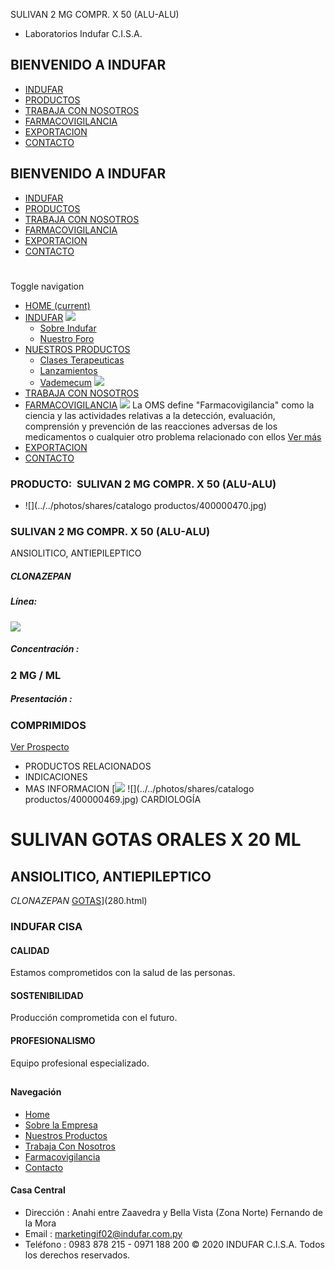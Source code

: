 SULIVAN 2 MG COMPR. X 50 (ALU-ALU)
- Laboratorios Indufar C.I.S.A.
## BIENVENIDO A INDUFAR
* [INDUFAR](281.html#)
* [PRODUCTOS](281.html#)
* [TRABAJA CON NOSOTROS](281.html#)
* [FARMACOVIGILANCIA](281.html#)
* [EXPORTACION](281.html#)
* [CONTACTO](281.html#)
## BIENVENIDO A INDUFAR
* [INDUFAR](../../index.html)
* [PRODUCTOS](../../productos.html)
* [TRABAJA CON NOSOTROS](../../trabaja_con_nosotros.html)
* [FARMACOVIGILANCIA](../../farmacovigilancia.html)
* [EXPORTACION](../../exportacion.html)
* [CONTACTO](../../contacto.html)
# 
Toggle navigation
* [HOME (current)](../../index.html)
* [INDUFAR](281.html#) 
  [![ ](../../photos/shares/Sistema/Menu/indufar_menul.jpg)](../../institucional.html)
  - [Sobre Indufar](../../institucional.html)
  - [Nuestro Foro](../../blog.html)
* [NUESTROS PRODUCTOS](281.html#) 
  - [Clases Terapeuticas](../clases_terapeuticas.html)
  - [Lanzamientos](../lanzamientos.html)
  - [Vademecum](../../productos.html)
  [![ ](../../photos/shares/Sistema/Menu/productos.png)](../../productos.html)
* [TRABAJA CON NOSOTROS](../../trabaja_con_nosotros.html)
* [FARMACOVIGILANCIA](281.html#) 
  [![ ](../../photos/shares/Sistema/Menu/TUBOS.png)](../../farmacovigilancia.html)
  La OMS define "Farmacovigilancia" como la ciencia y las actividades relativas a la detección, evaluación, comprensión y prevención de las reacciones adversas de los medicamentos o cualquier otro problema relacionado con ellos
  [Ver más](../../farmacovigilancia.html)
* [EXPORTACION](../../exportacion.html)
* [CONTACTO](../../contacto.html)
### PRODUCTO:  SULIVAN 2 MG COMPR. X 50 (ALU-ALU)
* ![](../../photos/shares/catalogo productos/400000470.jpg)
### **SULIVAN 2 MG COMPR. X 50 (ALU-ALU)**
ANSIOLITICO, ANTIEPILEPTICO
##### **CLONAZEPAN**
##### **Línea:**
[![](../../photos/shares/Laboratorios/lab_cardio.png)](../linea/5.html)
##### **Concentración :**
### 2 MG / ML
##### **Presentación :**
### COMPRIMIDOS
[Ver Prospecto](../../files/shares/prospectos/400000470.pdf)
* PRODUCTOS RELACIONADOS
* INDICACIONES
* MAS INFORMACION
[![](../../photos/shares/Laboratorios/lab_cardio.png)
![](../../photos/shares/catalogo productos/400000469.jpg)
CARDIOLOGÍA
# SULIVAN GOTAS ORALES X 20 ML
## ANSIOLITICO, ANTIEPILEPTICO
*CLONAZEPAN*
[GOTAS](281.html#)](280.html)
### INDUFAR CISA
#### CALIDAD
Estamos comprometidos con la salud de las personas.
#### SOSTENIBILIDAD
Producción comprometida con el futuro.
#### PROFESIONALISMO
Equipo profesional especializado.
## 
#### Navegación
* [Home](../../index.html)
* [Sobre la Empresa](../../institucional.html)
* [Nuestros Productos](../../productos.html)
* [Trabaja Con Nosotros](../../trabaja_con_nosotros.html)
* [Farmacovigilancia](../../farmacovigilancia.html)
* [Contacto](../../contacto.html)
#### Casa Central
* Dirección : Anahi entre Zaavedra y Bella Vista (Zona Norte) Fernando de la Mora
* Email : [marketingif02@indufar.com.py](mailto:marketingif02@indufar.com.py)
* Teléfono : 0983 878 215 - 0971 188 200
© 2020 INDUFAR C.I.S.A. Todos los derechos reservados.